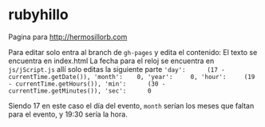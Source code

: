 rubyhillo
=========

Pagina para http://hermosillorb.com

Para editar solo entra al branch de `gh-pages` y edita el contenido:
 El texto se encuentra en index.html
 La fecha para el reloj se encuentra en `js/jScript.js` allí solo editas la siguiente parte
 `
    		'day': 		(17 - currentTime.getDate()),
			'month': 	0,
			'year': 	0,
			'hour': 	(19 - currentTime.getHours()),
			'min': 		(30 - currentTime.getMinutes()),
			'sec': 		0
`

Siendo 17 en este caso el día del evento, `month` serían los meses que faltan para el evento, y 19:30 sería la hora.
